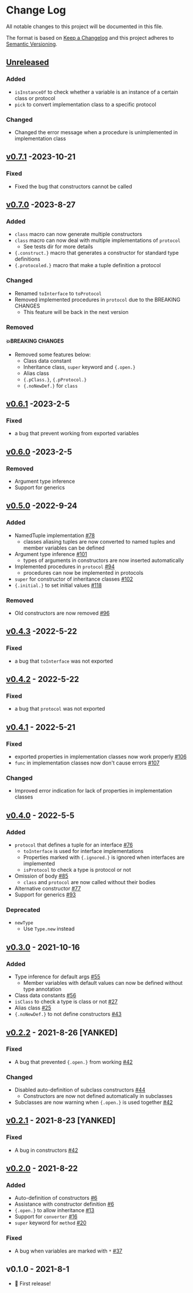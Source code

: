 # Change Log
All notable changes to this project will be documented in this file.

The format is based on [Keep a Changelog](http://keepachangelog.com/)
and this project adheres to [Semantic Versioning](http://semver.org/).

## [Unreleased]
### Added
- `isInstanceOf` to check whether a variable is an instance of a certain class or protocol
- `pick` to convert implementation class to a specific protocol

### Changed
- Changed the error message when a procedure is unimplemented in implementation class

## [v0.7.1] -2023-10-21
### Fixed
- Fixed the bug that constructors cannot be called

## [v0.7.0] -2023-8-27
### Added
- `class` macro can now generate multiple constructors
- `class` macro can now deal with multiple implementations of `protocol`
    - See tests dir for more details
- `{.construct.}` macro that generates a constructor for standard type definitions
- `{.protocoled.}` macro that make a tuple definition a protocol

### Changed
- Renamed `toInterface` to `toProtocol`
- Removed implemented procedures in `protocol` due to the BREAKING CHANGES
    - This feature will be back in the next version

### Removed
#### 💥BREAKING CHANGES
- Removed some features below:
    - Class data constant
    - Inheritance class, `super` keyword and `{.open.}`
    - Alias class
    - `{.pClass.}`, `{.pProtocol.}`
    - `{.noNewDef.}` for `class`

## [v0.6.1] -2023-2-5
### Fixed
- a bug that prevent working from exported variables

## [v0.6.0] -2023-2-5
### Removed
- Argument type inference
- Support for generics

## [v0.5.0] -2022-9-24
### Added
- NamedTuple implementation [#78](https://github.com/Glasses-Neo/OOlib/issues/78)
  - classes aliasing tuples are now converted to named tuples and member variables can be defined
- Argument type inference [#101](https://github.com/Glasses-Neo/OOlib/issues/101)
  - types of arguments in constructors are now inserted automatically
- Implemented procedures in `protocol` [#94](https://github.com/Glasses-Neo/OOlib/issues/94)
  - procedures can now be implemented in protocols
- `super` for constructor of inheritance classes [#102](https://github.com/Glasses-Neo/OOlib/issues/102)
- `{.initial.}` to set initial values [#118](https://github.com/Glasses-Neo/OOlib/issues/118)

### Removed
- Old constructors are now removed [#96](https://github.com/Glasses-Neo/OOlib/issues/96)

## [v0.4.3] -2022-5-22
### Fixed
- a bug that `toInterface` was not exported

## [v0.4.2] - 2022-5-22
### Fixed
- a bug that `protocol` was not exported

## [v0.4.1] - 2022-5-21
### Fixed
- exported properties in implementation classes now work properly [#106](https://github.com/Glasses-Neo/OOlib/issues/106)
- `func` in implementation classes now don't cause errors [#107](https://github.com/Glasses-Neo/OOlib/issues/107)

### Changed
- Improved error indication for lack of properties in implementation classes

## [v0.4.0] - 2022-5-5
### Added
- `protocol` that defines a tuple for an interface [#76](https://github.com/Glasses-Neo/OOlib/issues/76)
  - `toInterface` is used for interface implementations
  - Properties marked with `{.ignored.}` is ignored when interfaces are implemented
  - `isProtocol` to check a type is protocol or not
- Omission of body [#85](https://github.com/Glasses-Neo/OOlib/issues/85)
  - `class` and `protocol` are now called without their bodies
- Alternative constructor [#77](https://github.com/Glasses-Neo/OOlib/issues/77)
- Support for generics [#93](https://github.com/Glasses-Neo/OOlib/issues/93)

### Deprecated
- `newType`
  - Use `Type.new` instead

## [v0.3.0] - 2021-10-16
### Added
- Type inference for default args [#55](https://github.com/Glasses-Neo/OOlib/pull/55)
  - Member variables with default values can now be defined without type annotation
- Class data constants [#56](https://github.com/Glasses-Neo/OOlib/issues/56)
- `isClass` to check a type is class or not [#27](https://github.com/Glasses-Neo/OOlib/issues/27)
- Alias class [#25](https://github.com/Glasses-Neo/OOlib/issues/25)
- `{.noNewDef.}` to not define constructors [#43](https://github.com/Glasses-Neo/OOlib/issues/43)

## [v0.2.2] - 2021-8-26 [YANKED]
### Fixed
- A bug that prevented `{.open.}` from working [#42](https://github.com/Glasses-Neo/OOlib/issues/42)

### Changed
- Disabled auto-definition of subclass constructors [#44](https://github.com/Glasses-Neo/OOlib/issues/44)
  - Constructors are now not defined automatically in subclasses
- Subclasses are now warning when `{.open.}` is used together [#42](https://github.com/Glasses-Neo/OOlib/issues/42)

## [v0.2.1] - 2021-8-23 [YANKED]
### Fixed
- A bug in constructors [#42](https://github.com/Glasses-Neo/OOlib/issues/45)

## [v0.2.0] - 2021-8-22
### Added
- Auto-definition of constructors [#6](https://github.com/Glasses-Neo/OOlib/issues/6)
- Assistance with constructor definition [#6](https://github.com/Glasses-Neo/OOlib/issues/)
- `{.open.}` to allow inheritance [#13](https://github.com/Glasses-Neo/OOlib/issues/13)
- Support for `converter` [#16](https://github.com/Glasses-Neo/OOlib/issues/16)
- `super` keyword for `method` [#20](https://github.com/Glasses-Neo/OOlib/issues/20)

### Fixed
- A bug when variables are marked with `*` [#37](https://github.com/Glasses-Neo/OOlib/issues/37)
## v0.1.0 - 2021-8-1
- 🎉 First release!

[Unreleased]: https://github.com/Glasses-Neo/OOlib/compare/0.7.1...HEAD
[v0.7.1]: https://github.com/Glasses-Neo/OOlib/compare/0.7.0...0.7.1
[v0.7.0]: https://github.com/Glasses-Neo/OOlib/compare/0.6.1...0.7.0
[v0.6.1]: https://github.com/Glasses-Neo/OOlib/compare/0.6.0...0.6.1
[v0.6.0]: https://github.com/Glasses-Neo/OOlib/compare/0.5.0...0.6.0
[v0.5.0]: https://github.com/Glasses-Neo/OOlib/compare/0.4.3...0.5.0
[v0.4.3]: https://github.com/Glasses-Neo/OOlib/compare/0.4.2...0.4.3
[v0.4.2]: https://github.com/Glasses-Neo/OOlib/compare/0.4.1...0.4.2
[v0.4.1]: https://github.com/Glasses-Neo/OOlib/compare/0.4.0...0.4.1
[v0.4.0]: https://github.com/Glasses-Neo/OOlib/compare/0.3.0...0.4.0
[v0.3.0]: https://github.com/Glasses-Neo/OOlib/compare/0.2.2...0.3.0
[v0.2.2]: https://github.com/Glasses-Neo/OOlib/compare/0.2.1...0.2.2
[v0.2.1]: https://github.com/Glasses-Neo/OOlib/compare/0.2.0...0.2.1
[v0.2.0]: https://github.com/Glasses-Neo/OOlib/compare/0.1.0...0.2.0
